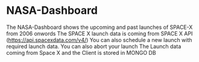 # NASA-Dashboard

The NASA-Dashboard shows the upcoming and past launches of SPACE-X from 2006 onwords
The SPACE X launch data is coming from SPACE X API (https://api.spacexdata.com/v4/)
You can also schedule a new launch with required launch data. You can also abort your launch
The Launch data coming from Space X and the Client is stored in MONGO DB
